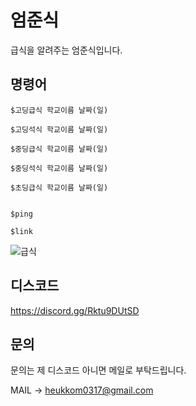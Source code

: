# 엄준식
급식을 알려주는 엄준식입니다.

## 명령어
```
$고딩급식 학교이름 날짜(일)

$고딩석식 학교이름 날짜(일)

$중딩급식 학교이름 날짜(일)

$중딩석식 학교이름 날짜(일)

$초딩급식 학교이름 날짜(일)


$ping

$link
```

![급식](https://user-images.githubusercontent.com/58897994/101783062-22556e00-3b3d-11eb-8c12-3b13cff9bb59.png)

## 디스코드

https://discord.gg/Rktu9DUtSD

## 문의

문의는 제 디스코드 아니면 메일로 부탁드립니다.

MAIL -> heukkom0317@gmail.com
